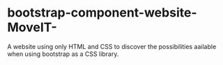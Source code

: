 # bootstrap-component-website-MoveIT-
A website using only HTML and CSS to discover the possibilities aailable when using bootstrap as a CSS library. 
